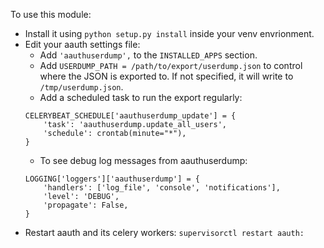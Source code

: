 To use this module:
- Install it using `python setup.py install` inside your venv envrionment.
- Edit your aauth settings file:
  - Add `'aauthuserdump',` to the `INSTALLED_APPS` section.
  - Add `USERDUMP_PATH = /path/to/export/userdump.json` to control where the
    JSON is exported to. If not specified, it will write to `/tmp/userdump.json`.
  - Add a scheduled task to run the export regularly:
  ```
  CELERYBEAT_SCHEDULE['aauthuserdump_update'] = {
      'task': 'aauthuserdump.update_all_users',
      'schedule': crontab(minute="*"),
  }
  ```
  - To see debug log messages from aauthuserdump:
  ```
  LOGGING['loggers']['aauthuserdump'] = {
      'handlers': ['log_file', 'console', 'notifications'],
      'level': 'DEBUG',
      'propagate': False,
  }
  ```
- Restart aauth and its celery workers: `supervisorctl restart aauth:`
